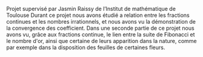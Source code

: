 Projet supervisé par Jasmin Raissy de l’Institut de mathématique de Toulouse
Durant ce projet nous avons étudié a relation entre les fractions continues et les nombres irrationnels,
et nous avons vu la démonstration de la convergence des coefficient. Dans une seconde partie de ce
projet nous avons vu, grâce aux fractions continue, le lien entre la suite de Fibonacci et le nombre d'or,
ainsi que certaine de leurs apparition dans la nature, comme par exemple dans la disposition
des feuilles de certaines fleurs.
